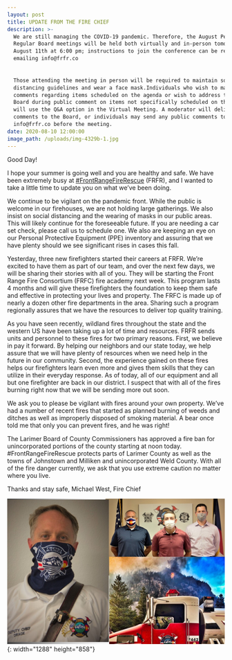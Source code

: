 ```yaml
---
layout: post
title: UPDATE FROM THE FIRE CHIEF
description: >-
  We are still managing the COVID-19 pandemic. Therefore, the August Pension and
  Regular Board meetings will be held both virtually and in-person tomorrow,
  August 11th at 6:00 pm; instructions to join the conference can be received by
  emailing info@frfr.co


  Those attending the meeting in person will be required to maintain social
  distancing guidelines and wear a face mask.Individuals who wish to make
  comments regarding items scheduled on the agenda or wish to address the FRFR
  Board during public comment on items not specifically scheduled on the agenda
  will use the Q&A option in the Virtual Meeting. A moderator will deliver the
  comments to the Board, or individuals may send any public comments to
  info@frfr.co before the meeting.
date: 2020-08-10 12:00:00
image_path: /uploads/img-4329b-1.jpg
---
```


Good Day\!

I hope your summer is going well and you are healthy and safe. We have been extremely busy at&nbsp;[\#FrontRangeFireRescue](https://www.facebook.com/hashtag/frontrangefirerescue?__eep__=6&amp;source=feed_text&amp;epa=HASHTAG&amp;__xts__%5B0%5D=68.ARD3lRZo6E6wWXJcCU67ct6EFcc9t_zg5Y3inyWvgQLsunC5aY0ilulYdeCVGJbN89icYfw6Zd2U1SgUf2tN1JaaMa1WJtEP9jkHm5VXB9qi-i1DlkJU-TO2j3XEs9XL_xDzXoilAvAS1vY0PtSQXSNh2e9QZmLjHCjmeJLwzFxTo9Ujw94MsMUDncU8ycXg9b1ipIOKjy6HWl6BDk4zUzqa0gZdnutHBkCmhRiv-8SsTZfuCIZaU6yCBDqtOEMlISU2sPth0yeegARy3040V1tGb7OuYntTPWyhjP6XM9hASpeRuAON6kWQszo3UTb3-dMyGMw7J6SXg4klpA6x2IKHVWSC&amp;__tn__=%2ANK-R)&nbsp;(FRFR), and I wanted to take a little time to update you on what we’ve been doing.

We continue to be vigilant on the pandemic front. While the public is welcome in our firehouses, we are not holding large gatherings. We also insist on social distancing and the wearing of masks in our public areas. This will likely continue for the foreseeable future. If you are needing a car set check, please call us to schedule one. We also are keeping an eye on our Personal Protective Equipment (PPE) inventory and assuring that we have plenty should we see significant rises in cases this fall.

Yesterday, three new firefighters started their careers at FRFR. We’re excited to have them as part of our team, and over the next few days, we will be sharing their stories with all of you. They will be starting the Front Range Fire Consortium (FRFC) fire academy next week. This program lasts 4 months and will give these firefighters the foundation to keep them safe and effective in protecting your lives and property. The FRFC is made up of nearly a dozen other fire departments in the area. Sharing such a program regionally assures that we have the resources to deliver top quality training.

As you have seen recently, wildland fires throughout the state and the western US have been taking up a lot of time and resources. FRFR sends units and personnel to these fires for two primary reasons. First, we believe in pay it forward. By helping our neighbors and our state today, we help assure that we will have plenty of resources when we need help in the future in our community. Second, the experience gained on these fires helps our firefighters learn even more and gives them skills that they can utilize in their everyday response. As of today, all of our equipment and all but one firefighter are back in our district. I suspect that with all of the fires burning right now that we will be sending more out soon.

We ask you to please be vigilant with fires around your own property. We’ve had a number of recent fires that started as planned burning of weeds and ditches as well as improperly disposed of smoking material. A bear once told me that only you can prevent fires, and he was right\!

The Larimer Board of County Commissioners has approved a fire ban for unincorporated portions of the county starting at noon today. \#FrontRangeFireRescue protects parts of Larimer County as well as the towns of Johnstown and Milliken and unincorporated Weld County. With all of the fire danger currently, we ask that you use extreme caution no matter where you live.

Thanks and stay safe, Michael West, Fire Chief

![](/uploads/publication1-1.jpg){: width="1288" height="858"}